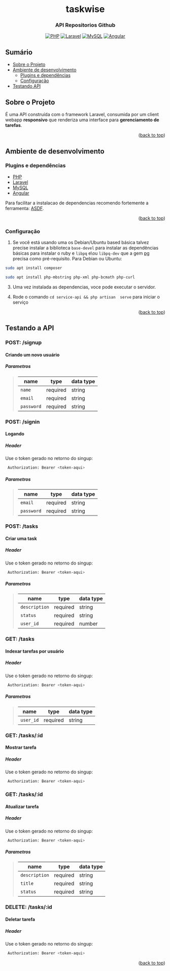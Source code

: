 <div id="top"></div>

<br />
<div align="center">
  <h1 align="center">taskwise</h1>

  <h3 align="center">
    API Repositorios Github
    <br />
  </h3>

  [![PHP][PHP]][PHP]
  [![Laravel][Laravel]][Laravel]
  [![MySQL][MySQL]][MySQL]
  [![Angular][Angular]][Angular]
</div>

## Sumário

- [Sobre o Projeto](#sobre-o-projeto)
- [Ambiente de desenvolvimento](#ambiente-de-desenvolvimento)
    - [Plugins e dependências](#plugins-e-dependência)
    - [Configuração](#configuração)
- [Testando API](#testando-a-api)



<!-- ABOUT -->
## Sobre o Projeto

É uma API construída com o framework Laravel, consumida por um client webapp **responsivo** que  renderiza uma interface para **gerenciamento de tarefas**.



<p align="right">(<a href="#top">back to top</a>)</p>


## Ambiente de desenvolvimento

### Plugins e dependências

- [PHP](https://www.php.net/)
- [Laravel](https://laravel.com/)
- [MySQL](https://dev.mysql.com)
- [Angular](https://angular.io/)

Para facilitar a instalacao de dependencias recomendo fortemente a ferramenta: [ASDF](https://asdf-vm.com).


<p align="right">(<a href="#top">back to top</a>)</p>


### Configuração

1.  Se você  está usando uma os Debian/Ubuntu based básica talvez precise instalar a biblioteca `base-devel` para instalar as dependências básicas para instalar o ruby e `libpq` e\ou `libpq-dev` que a gem [pg](https://github.com/ged/ruby-pg/) precisa como pré-requisito. Para Debian ou Ubuntu:
```sh
sudo apt install composer
```

```sh
sudo apt install php-mbstring php-xml php-bcmath php-curl
```
3. Uma vez instalada as dependencias, voce pode executar o servidor.

4. Rode o comando `cd service-api && php artisan  serve` para iniciar o serviço


<p align="right">(<a href="#top">back to top</a>)</p>


## Testando a API

### POST: /signup

#### Criando um novo usuário

##### Parametros


> | name   |  type      | data type      | 
> |--------|------------|----------------|
> | `name` |  required  | string         | 
> | `email` |  required  | string        | 
> | `password` |  required  | string     | 

### POST: /signin

#### Logando 


##### Header 
Use o token gerado no retorno do singup:
```sh
 Authorization: Bearer <token-aqui>
```

##### Parametros


> | name   |  type      | data type      | 
> |--------|------------|----------------|
> | `email` |  required  | string        | 
> | `password` |  required  | string     | 


### POST: /tasks

#### Criar uma task 


##### Header 
Use o token gerado no retorno do singup:
```sh
 Authorization: Bearer <token-aqui>
```

##### Parametros


> | name   |  type      | data type      | 
> |--------|------------|----------------|
> | `description` |  required  | string  | 
> | `status` |  required  | string       |
> | `user_id` |  required  | number      |

 
 ### GET: /tasks

#### Indexar tarefas por usuário


##### Header 
Use o token gerado no retorno do singup:
```sh
 Authorization: Bearer <token-aqui>
```

##### Parametros


> | name   |  type      | data type      | 
> |--------|------------|----------------|
> | `user_id` |  required  | string  |

 ### GET: /tasks/:id

#### Mostrar tarefa


##### Header 
Use o token gerado no retorno do singup:
```sh
 Authorization: Bearer <token-aqui>
```

 ### GET: /tasks/:id

#### Atualizar tarefa


##### Header 
Use o token gerado no retorno do singup:
```sh
 Authorization: Bearer <token-aqui>
```

##### Parametros


> | name   |  type      | data type      | 
> |--------|------------|----------------|
> | `description` |  required  | string  |
> | `title` |  required  | string  |
> | `status` |  required  | string  |

 ### DELETE: /tasks/:id

#### Deletar tarefa


##### Header 
Use o token gerado no retorno do singup:
```sh
 Authorization: Bearer <token-aqui>
```


<p align="right">(<a href="#top">back to top</a>)</p>



<!-- MARKDOWN LINKS & IMAGES -->
<!-- How to make badge shields https://shields.io/ -->
[PHP]: https://img.shields.io/badge/php-blue?style=for-the-badge&logo=php&logoColor=white
[Laravel]: https://img.shields.io/badge/laravel-red?style=for-the-badge&logo=laravel&logoColor=white
[MySQL]: https://img.shields.io/badge/MySQL-316192?style=for-the-badge&logo=mysql&logoColor=white
[Angular]: https://img.shields.io/badge/Angular-red?style=for-the-badge&logo=angular

